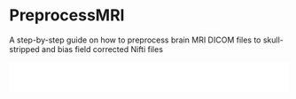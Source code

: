 # PreprocessMRI
A step-by-step guide on how to preprocess brain MRI DICOM files to skull-stripped and bias field corrected Nifti files


![pipleine](pipeline.svg)

